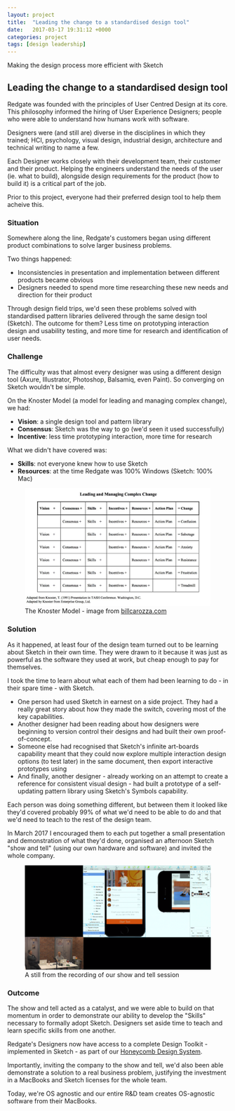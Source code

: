 ```yaml
---
layout: project
title:  "Leading the change to a standardised design tool"
date:   2017-03-17 19:31:12 +0000
categories: project
tags: [design leadership] 
---
```


Making the design process more efficient with Sketch 

## Leading the change to a standardised design tool
Redgate was founded with the principles of User Centred Design at its core. This philosophy informed the hiring of User Experience Designers; people who were able to understand how humans work with software. 

Designers were (and still are) diverse in the disciplines in which they trained; HCI, psychology, visual design, industrial design, architecture and technical writing to name a few. 

Each Designer works closely with their development team, their customer and their product. Helping the engineers understand the needs of the user (ie. what to build), alongside design requirements for the product (how to build it) is a critical part of the job. 

Prior to this project, everyone had their preferred design tool to help them acheive this.

### Situation

Somewhere along the line, Redgate's customers began using different product combinations to solve larger business problems. 

Two things happened:

+ Inconsistencies in presentation and implementation between different products became obvious
+ Designers needed to spend more time researching these new needs and direction for their product

Through design field trips, we'd seen these problems solved with standardised pattern libraries delivered through the same design tool (Sketch). The outcome for them? Less time on prototyping interaction design and usability testing, and more time for research and identification of user needs.

### Challenge

The difficulty was that almost every designer was using a different design tool (Axure, Illustrator, Photoshop, Balsamiq, even Paint). So converging on Sketch wouldn't be simple.

On the Knoster Model (a model for leading and managing complex change), we had:

+ **Vision**: a single design tool and pattern library  
+ **Consensus**: Sketch was the way to go (we'd seen it used successfully)
+ **Incentive**: less time prototyping interaction, more time for research

What we didn't have covered was:
+ **Skills**: not everyone knew how to use Sketch
+ **Resources**: at the time Redgate was 100% Windows (Sketch: 100% Mac)

<figure>
<img src="/images/knoster.jpeg">
<figcaption>The Knoster Model - image from <a href="https://billcarozza.com/the-knoster-model-and-change-in-schools/" target="_blank">billcarozza.com</a></figcaption>
</figure>

### Solution

As it happened, at least four of the design team turned out to be learning about Sketch in their own time. They were drawn to it because it was just as powerful as the software they used at work, but cheap enough to pay for themselves.

I took the time to learn about what each of them had been learning to do - in their spare time - with Sketch.

+ One person had used Sketch in earnest on a side project. They had a really great story about how they made the switch, covering most of the key capabilities. 
+ Another designer had been reading about how designers were beginning to version control their designs and had built their own proof-of-concept. 
+ Someone else had recognised that Sketch's infinite art-boards capability meant that they could now explore multiple interaction design options (to test later) in the same document, then export interactive prototypes using 
+ And finally, another designer - already working on an attempt to create a reference for consistent visual design - had built a prototype of a self-updating pattern library using Sketch's Symbols capability.  

Each person was doing something different, but between them it looked like they'd covered probably 99% of what we'd need to be able to do and that we'd need to teach to the rest of the design team.

In March 2017 I encouraged them to each put together a small presentation and demonstration of what they'd done, organised an afternoon Sketch "show and tell" (using our own hardware and software) and invited the whole company.


<figure>
<img src="/images/snt.png">
<figcaption>
A still from the recording of our show and tell session
</figcaption>
</figure>

### Outcome

The show and tell acted as a catalyst, and we were able to build on that momentum in order to demonstrate our ability to develop the "Skills" necessary to formally adopt Sketch. Designers set aside time to teach and learn specific skills from one another.

Redgate's Designers now have access to a complete Design Toolkit - implemented in Sketch - as part of our [Honeycomb Design System](http://honeycomb.red-gate.com/ui/toolkits/).  

Importantly, inviting the company to the show and tell, we'd also been able demonstrate a solution to a real business problem, justifying the investment in a MacBooks and Sketch licenses for the whole team. 

Today, we're OS agnostic and our entire R&D team creates OS-agnostic software from their MacBooks.